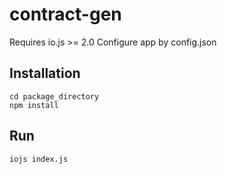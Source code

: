 # contract-gen

Requires io.js >= 2.0
Configure app by config.json


## Installation

```shell
cd package_directory
npm install
```

## Run

```shell
iojs index.js
```
